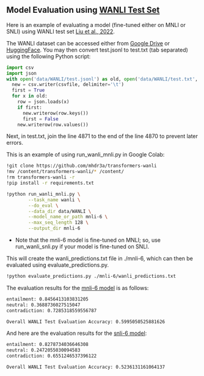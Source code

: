 ## Model Evaluation using [WANLI Test Set](https://alisawuffles.github.io/publication/wanli/)

Here is an example of evaluating a model (fine-tuned either on MNLI or SNLI) using WANLI test set [Liu et al., 2022](https://arxiv.org/abs/2201.05955).

The WANLI dataset can be accessed either from [Google Drive](https://drive.google.com/drive/u/0/folders/1tbLcQUF2W9ClanTLv9EWAEFuMz8iQ2AE) or [HuggingFace](https://huggingface.co/datasets/alisawuffles/WANLI).
You may then convert test.jsonl to test.txt (tab separated) using the following Python script:

```python
import csv
import json
with open('data/WANLI/test.jsonl') as old, open('data/WANLI/test.txt', 'w') as csvfile:
  new = csv.writer(csvfile, delimiter='\t')
  first = True
  for x in old:
    row = json.loads(x)
    if first:
      new.writerow(row.keys())
      first = False
    new.writerow(row.values())
```
Next, in test.txt, join the line 4871 to the end of the line 4870 to prevent later errors.

This is an example of using run_wanli_mnli.py in Google Colab:

```bash
!git clone https://github.com/mhdr3a/transformers-wanli
!mv /content/transformers-wanli/* /content/
!rm transformers-wanli -r
!pip install -r requirements.txt

!python run_wanli_mnli.py \
        --task_name wanli \
        --do_eval \
        --data_dir data/WANLI \
        --model_name_or_path mnli-6 \
        --max_seq_length 128 \
        --output_dir mnli-6
```
* Note that the mnli-6 model is fine-tuned on MNLI; so, use run_wanli_snli.py if your model is fine-tuned on SNLI.

This will create the wanli_predictions.txt file in ./mnli-6, which can then be evaluated using evaluate_predictions.py.

```bash
!python evaluate_predictions.py ./mnli-6/wanli_predictions.txt
```

The evaluation results for the [mnli-6 model](https://huggingface.co/mahdiyar/mnli-6) is as follows:

```bash
entailment: 0.8456413103831205
neutral: 0.3688736027515047
contradiction: 0.7285318559556787

Overall WANLI Test Evaluation Accuracy: 0.5995050525881626
```

And here are the evaluation results for the [snli-6 model](https://huggingface.co/mahdiyar/snli-6):

```bash
entailment: 0.8278734036646308
neutral: 0.2472055030094583
contradiction: 0.6551246537396122

Overall WANLI Test Evaluation Accuracy: 0.5236131161064137
```
